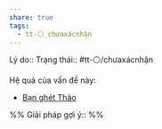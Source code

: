 ```yaml
---
share: true
tags:
  - tt-⚪_chưaxácnhận
---
```


Lý do:: 
Trạng thái:: #tt-⚪/chưaxácnhận

Hệ quả của vấn đề này:
- [Bạn ghét Thảo](../H%C3%A0nh%20vi/%C4%90i%E1%BB%81u%20Th%E1%BA%A3o%20tr%C3%A1ch/B%E1%BA%A1n%20gh%C3%A9t%20Th%E1%BA%A3o.md)


%%
Giải pháp gợi ý:: 
%%



